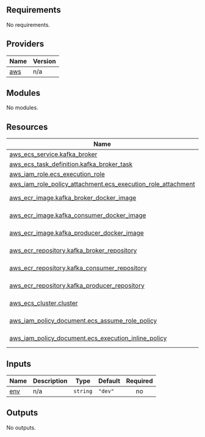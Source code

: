 ## Requirements

No requirements.

## Providers

| Name | Version |
|------|---------|
| <a name="provider_aws"></a> [aws](#provider\_aws) | n/a |

## Modules

No modules.

## Resources

| Name | Type |
|------|------|
| [aws_ecs_service.kafka_broker](https://registry.terraform.io/providers/hashicorp/aws/latest/docs/resources/ecs_service) | resource |
| [aws_ecs_task_definition.kafka_broker_task](https://registry.terraform.io/providers/hashicorp/aws/latest/docs/resources/ecs_task_definition) | resource |
| [aws_iam_role.ecs_execution_role](https://registry.terraform.io/providers/hashicorp/aws/latest/docs/resources/iam_role) | resource |
| [aws_iam_role_policy_attachment.ecs_execution_role_attachment](https://registry.terraform.io/providers/hashicorp/aws/latest/docs/resources/iam_role_policy_attachment) | resource |
| [aws_ecr_image.kafka_broker_docker_image](https://registry.terraform.io/providers/hashicorp/aws/latest/docs/data-sources/ecr_image) | data source |
| [aws_ecr_image.kafka_consumer_docker_image](https://registry.terraform.io/providers/hashicorp/aws/latest/docs/data-sources/ecr_image) | data source |
| [aws_ecr_image.kafka_producer_docker_image](https://registry.terraform.io/providers/hashicorp/aws/latest/docs/data-sources/ecr_image) | data source |
| [aws_ecr_repository.kafka_broker_repository](https://registry.terraform.io/providers/hashicorp/aws/latest/docs/data-sources/ecr_repository) | data source |
| [aws_ecr_repository.kafka_consumer_repository](https://registry.terraform.io/providers/hashicorp/aws/latest/docs/data-sources/ecr_repository) | data source |
| [aws_ecr_repository.kafka_producer_repository](https://registry.terraform.io/providers/hashicorp/aws/latest/docs/data-sources/ecr_repository) | data source |
| [aws_ecs_cluster.cluster](https://registry.terraform.io/providers/hashicorp/aws/latest/docs/data-sources/ecs_cluster) | data source |
| [aws_iam_policy_document.ecs_assume_role_policy](https://registry.terraform.io/providers/hashicorp/aws/latest/docs/data-sources/iam_policy_document) | data source |
| [aws_iam_policy_document.ecs_execution_inline_policy](https://registry.terraform.io/providers/hashicorp/aws/latest/docs/data-sources/iam_policy_document) | data source |

## Inputs

| Name | Description | Type | Default | Required |
|------|-------------|------|---------|:--------:|
| <a name="input_env"></a> [env](#input\_env) | n/a | `string` | `"dev"` | no |

## Outputs

No outputs.
